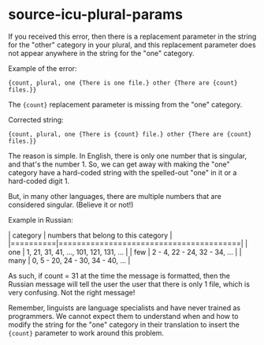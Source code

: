 # source-icu-plural-params

If you received this error, then there is a replacement parameter in the string
for the "other" category in your plural, and this replacement parameter does not
appear anywhere in the string for the "one" category.

Example of the error:

```
{count, plural, one {There is one file.} other {There are {count} files.}}
```

The `{count}` replacement parameter is missing from the "one" category.

Corrected string:

```
{count, plural, one {There is {count} file.} other {There are {count} files.}}
```

The reason is simple. In English, there is only one number that is singular, and
that's the number 1. So, we can get away with making the "one" category have a
hard-coded string with the spelled-out "one" in it or a hard-coded digit 1.

But, in many other languages, there are multiple numbers that are considered singular.
(Believe it or not!)

Example in Russian:

| category | numbers that belong to this category   |
|==========|========================================|
| one      | 1, 21, 31, 41, ..., 101, 121, 131, ... |
| few      | 2 - 4, 22 - 24, 32 - 34, ...           |
| many     | 0, 5 - 20, 24 - 30, 34 - 40, ...       |

As such, if count = 31 at the time the message is formatted, then the Russian message will
tell the user the user that there is only 1 file, which is very confusing. Not the
right message!

Remember, linguists are language specialists and have never trained as
programmers. We cannot expect them to understand when and how to modify the string for
the "one" category in their translation to insert the `{count}` parameter to work around
this problem.
